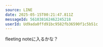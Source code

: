```yaml
---
source: LINE
date: 2025-05-15T00:21:47.811Z
messageId: 561038162462245218
userId: Ud9ada0ffd91bc9582fb36590f1c5b51c
---
```


fleeting noteに入るかな？